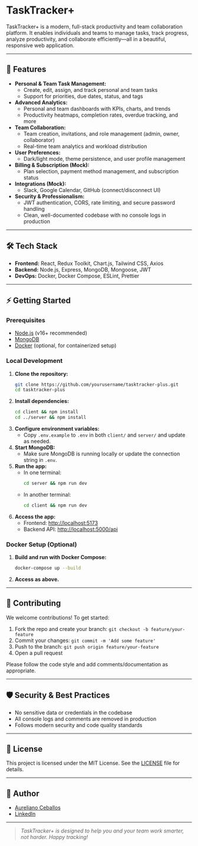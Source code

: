 # TaskTracker+

TaskTracker+ is a modern, full-stack productivity and team collaboration platform. It enables individuals and teams to manage tasks, track progress, analyze productivity, and collaborate efficiently—all in a beautiful, responsive web application.

---

## 🚀 Features

- **Personal & Team Task Management:**
  - Create, edit, assign, and track personal and team tasks
  - Support for priorities, due dates, status, and tags
- **Advanced Analytics:**
  - Personal and team dashboards with KPIs, charts, and trends
  - Productivity heatmaps, completion rates, overdue tracking, and more
- **Team Collaboration:**
  - Team creation, invitations, and role management (admin, owner, collaborator)
  - Real-time team analytics and workload distribution
- **User Preferences:**
  - Dark/light mode, theme persistence, and user profile management
- **Billing & Subscription (Mock):**
  - Plan selection, payment method management, and subscription status
- **Integrations (Mock):**
  - Slack, Google Calendar, GitHub (connect/disconnect UI)
- **Security & Professionalism:**
  - JWT authentication, CORS, rate limiting, and secure password handling
  - Clean, well-documented codebase with no console logs in production

---

## 🛠️ Tech Stack

- **Frontend:** React, Redux Toolkit, Chart.js, Tailwind CSS, Axios
- **Backend:** Node.js, Express, MongoDB, Mongoose, JWT
- **DevOps:** Docker, Docker Compose, ESLint, Prettier

---

## ⚡ Getting Started

### Prerequisites
- [Node.js](https://nodejs.org/) (v16+ recommended)
- [MongoDB](https://www.mongodb.com/)
- [Docker](https://www.docker.com/) (optional, for containerized setup)

### Local Development

1. **Clone the repository:**
   ```sh
   git clone https://github.com/yourusername/tasktracker-plus.git
   cd tasktracker-plus
   ```
2. **Install dependencies:**
   ```sh
   cd client && npm install
   cd ../server && npm install
   ```
3. **Configure environment variables:**
   - Copy `.env.example` to `.env` in both `client/` and `server/` and update as needed.
4. **Start MongoDB:**
   - Make sure MongoDB is running locally or update the connection string in `.env`.
5. **Run the app:**
   - In one terminal:
     ```sh
     cd server && npm run dev
     ```
   - In another terminal:
     ```sh
     cd client && npm run dev
     ```
6. **Access the app:**
   - Frontend: [http://localhost:5173](http://localhost:5173)
   - Backend API: [http://localhost:5000/api](http://localhost:5000/api)

### Docker Setup (Optional)

1. **Build and run with Docker Compose:**
   ```sh
   docker-compose up --build
   ```
2. **Access as above.**

---

## 🤝 Contributing

We welcome contributions! To get started:
1. Fork the repo and create your branch: `git checkout -b feature/your-feature`
2. Commit your changes: `git commit -m 'Add some feature'`
3. Push to the branch: `git push origin feature/your-feature`
4. Open a pull request

Please follow the code style and add comments/documentation as appropriate.

---

## 🛡️ Security & Best Practices
- No sensitive data or credentials in the codebase
- All console logs and comments are removed in production
- Follows modern security and code quality standards

---

## 📄 License

This project is licensed under the MIT License. See the [LICENSE](LICENSE) file for details.

---

## 👤 Author

- [Aureliano Ceballos](https://github.com/aureliannno)
- [LinkedIn](https://www.linkedin.com/in/aureliano-ceballos-17b085186/)

---

> _TaskTracker+ is designed to help you and your team work smarter, not harder. Happy tracking!_
